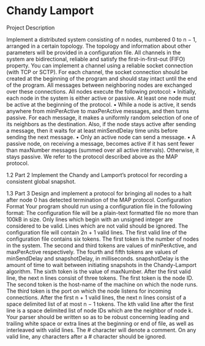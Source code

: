 # Chandy Lamport
Project Description

Implement a distributed system consisting of n nodes, numbered 0 to n − 1, arranged in a certain topology. The topology and information about other parameters will be provided in a configuration file. All channels in the system are bidirectional, reliable and satisfy the first-in-first-out (FIFO) property. You can implement a channel using a reliable socket connection (with TCP or SCTP).
For each channel, the socket connection should be created at the beginning of the program and should stay intact until the end of the program. All messages between neighboring nodes are exchanged over these connections. All nodes execute the following protocol:
• Initially, each node in the system is either active or passive. At least one node must be active at the beginning of the protocol.
• While a node is active, it sends anywhere from minPerActive to maxPerActive messages, and then turns passive. For each message, it makes a uniformly random selection of one of its neighbors as the destination. Also, if the node stays active after sending a message, then it waits for at least minSendDelay time units before sending the next message.
• Only an active node can send a message.
• A passive node, on receiving a message, becomes active if it has sent fewer than maxNumber messages (summed over all active intervals). Otherwise, it stays passive.
We refer to the protocol described above as the MAP protocol.

1.2 Part 2
Implement the Chandy and Lamport’s protocol for recording a consistent global snapshot.

1.3 Part 3
Design and implement a protocol for bringing all nodes to a halt after node 0 has detected termination of the MAP protocol.
Configuration Format
Your program should run using a configuration file in the following format:
The configuration file will be a plain-text formatted file no more than 100kB in size. Only lines which begin with an unsigned integer are considered to be valid. Lines which are not valid should be ignored. The configuration file will contain 2n + 1 valid lines. The first valid line of the configuration file contains six tokens. The first token is the number of nodes in the system. The
second and third tokens are values of minPerActive, and maxPerActive respectively. The fourth and fifth tokens are values of minSendDelay and snapshotDelay, in milliseconds. snapshotDelay is the amount of time to wait between initiating snapshots in the Chandy-Lamport algorithm. The sixth token is the value of maxNumber. After the first valid line, the next n lines consist of three tokens.
The first token is the node ID. The second token is the host-name of the machine on which the node runs. The third token is the port on which the node listens for incoming connections. After the first n + 1 valid lines, the next n lines consist of a space delimited list of at most n − 1 tokens.
The kth valid line after the first line is a space delimited list of node IDs which are the neighbor of node k. Your parser should be written so as to be robust concerning leading and trailing white space or extra lines at the beginning or end of file, as well as interleaved with valid lines. The # character will denote a comment. On any valid line, any characters after a # character should be
ignored.



